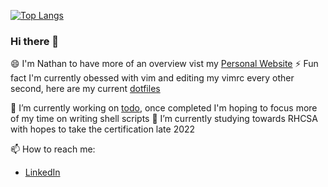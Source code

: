 [![Top Langs](https://github-readme-stats.vercel.app/api/top-langs/?username=nathanberry97&theme=gruvbox&layout=compact&exclude_repo=github-readme-stats,dotfiles)](https://github.com/anuraghazra/github-readme-stats)

### Hi there 👋

😄 I'm Nathan to have more of an overview vist my [Personal Website](https://nathanberry97.github.io/)
⚡ Fun fact I'm currently obessed with vim and editing my vimrc every other
second, here are my current [dotfiles](https://github.com/nathanberry97/dotfiles)

🔭 I’m currently working on [todo](https://github.com/nathanberry97/todo), once
completed I'm hoping to focus more of my time on writing shell scripts 🌱 I’m currently studying towards RHCSA with hopes to take the certification
late 2022

📫 How to reach me:

- [LinkedIn](https://www.linkedin.com/in/nathan-berry-7b8191115/)
